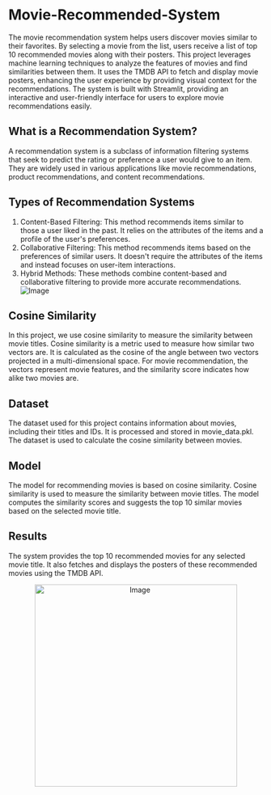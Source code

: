 # Movie-Recommended-System
The movie recommendation system helps users discover movies similar to their favorites. By selecting a movie from the list, users receive a list of top 10 recommended movies along with their posters. This project leverages machine learning techniques to analyze the features of movies and find similarities between them. It uses the TMDB API to fetch and display movie posters, enhancing the user experience by providing visual context for the recommendations. The system is built with Streamlit, providing an interactive and user-friendly interface for users to explore movie recommendations easily.

## __What is a Recommendation System?__<br>
A recommendation system is a subclass of information filtering systems that seek to predict the rating or preference a user would give to an item. They are widely used in various applications like movie recommendations, product recommendations, and content recommendations.

## __Types of Recommendation Systems__<br>
1. Content-Based Filtering: This method recommends items similar to those a user liked in the past. It relies on the attributes of the items and a profile of the user's preferences.
2. Collaborative Filtering: This method recommends items based on the preferences of similar users. It doesn't require the attributes of the items and instead focuses on user-item interactions.
3. Hybrid Methods: These methods combine content-based and collaborative filtering to provide more accurate recommendations.
![Image](https://github.com/user-attachments/assets/aa0b3fe2-4bea-4101-b1a2-0461c18258a5)

## __Cosine Similarity__
In this project, we use cosine similarity to measure the similarity between movie titles. Cosine similarity is a metric used to measure how similar two vectors are. It is calculated as the cosine of the angle between two vectors projected in a multi-dimensional space. For movie recommendation, the vectors represent movie features, and the similarity score indicates how alike two movies are.

## __Dataset__<br>
The dataset used for this project contains information about movies, including their titles and IDs. It is processed and stored in movie_data.pkl. The dataset is used to calculate the cosine similarity between movies.

## __Model__<br>
The model for recommending movies is based on cosine similarity. Cosine similarity is used to measure the similarity between movie titles. The model computes the similarity scores and suggests the top 10 similar movies based on the selected movie title.

## __Results__<br>
The system provides the top 10 recommended movies for any selected movie title. It also fetches and displays the posters of these recommended movies using the TMDB API.
<p align="center">
  <img src="https://github.com/user-attachments/assets/872597bb-7edf-49ae-9192-cd9cc65eabab" alt="Image" width="400"/>
</p>

